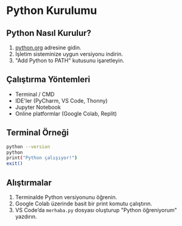 # Python Kurulumu

## Python Nasıl Kurulur?
1. [python.org](https://www.python.org/downloads/) adresine gidin.
2. İşletim sisteminize uygun versiyonu indirin.
3. "Add Python to PATH" kutusunu işaretleyin.

## Çalıştırma Yöntemleri
- Terminal / CMD
- IDE'ler (PyCharm, VS Code, Thonny)
- Jupyter Notebook
- Online platformlar (Google Colab, Replit)

## Terminal Örneği
```bash
python --version
python
print("Python çalışıyor!")
exit()
```

## Alıştırmalar
1. Terminalde Python versiyonunu öğrenin.
2. Google Colab üzerinde basit bir print komutu çalıştırın.
3. VS Code’da `merhaba.py` dosyası oluşturup "Python öğreniyorum" yazdırın.
